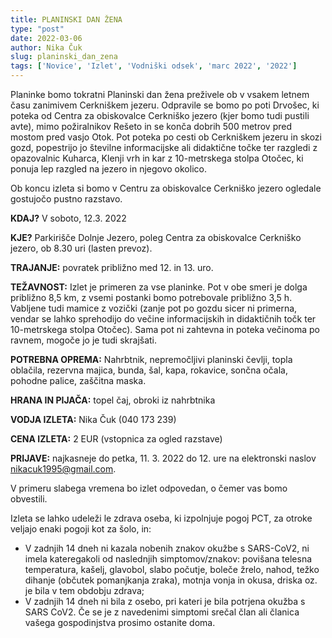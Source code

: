 ```yaml
---
title: PLANINSKI DAN ŽENA
type: "post"
date: 2022-03-06
author: Nika Čuk
slug: planinski_dan_zena
tags: ['Novice', 'Izlet', 'Vodniški odsek', 'marc 2022', '2022']
---
```


Planinke bomo tokratni Planinski dan žena preživele ob v vsakem letnem času zanimivem Cerkniškem jezeru. Odpravile se bomo po poti Drvošec, ki poteka od Centra za obiskovalce Cerkniško jezero (kjer bomo tudi pustili avte), mimo požiralnikov Rešeto in se konča dobrih 500 metrov pred mostom pred vasjo Otok. Pot poteka po cesti ob Cerkniškem jezeru in skozi gozd, popestrijo jo številne informacijske ali didaktične točke ter razgledi z opazovalnic Kuharca, Klenji vrh in kar z 10-metrskega stolpa Otočec, ki ponuja lep razgled na jezero in njegovo okolico.

Ob koncu izleta si bomo v Centru za obiskovalce Cerkniško jezero ogledale gostujočo pustno razstavo. 

**KDAJ?** V soboto, 12.3. 2022

**KJE?** Parkirišče Dolnje Jezero, poleg Centra za obiskovalce Cerkniško jezero, ob 8.30 uri (lasten prevoz).

**TRAJANJE:** povratek približno med 12. in 13. uro.

**TEŽAVNOST:** Izlet je primeren za vse planinke. Pot v obe smeri je dolga približno 8,5 km, z vsemi postanki bomo potrebovale približno 3,5 h. Vabljene tudi mamice z vozički (zanje pot po gozdu sicer ni primerna, vendar se lahko sprehodijo do večine informacijskih in didaktičnih točk ter 10-metrskega stolpa Otočec). Sama pot ni zahtevna in poteka večinoma po ravnem, mogoče jo je tudi skrajšati. 

**POTREBNA OPREMA:** Nahrbtnik, nepremočljivi planinski čevlji, topla oblačila, rezervna majica, bunda, šal, kapa, rokavice, sončna očala, pohodne palice, zaščitna maska. 

**HRANA IN PIJAČA:** topel čaj, obroki iz nahrbtnika

**VODJA IZLETA:** Nika Čuk (040 173 239)

**CENA IZLETA:** 2 EUR (vstopnica za ogled razstave)

**PRIJAVE:** najkasneje do petka, 11. 3. 2022 do 12. ure na elektronski naslov nikacuk1995@gmail.com.

V primeru slabega vremena bo izlet odpovedan, o čemer vas bomo obvestili.

Izleta se lahko udeleži le zdrava oseba, ki izpolnjuje pogoj PCT, za otroke veljajo enaki pogoji kot za šolo, in:
- V zadnjih 14 dneh ni kazala nobenih znakov okužbe s SARS-CoV2, ni imela kateregakoli od naslednjih simptomov/znakov: povišana telesna temperatura, kašelj, glavobol, slabo počutje, boleče žrelo, nahod, težko dihanje (občutek pomanjkanja zraka), motnja vonja in okusa, driska oz. je bila v tem obdobju zdrava;
- V zadnjih 14 dneh ni bila z osebo, pri kateri je bila potrjena okužba s SARS CoV2.
Če se je z navedenimi simptomi srečal član ali članica vašega gospodinjstva prosimo ostanite doma.


